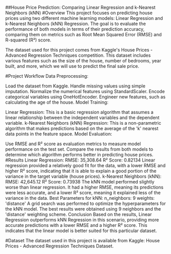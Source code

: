 ##House Price Prediction: Comparing Linear Regression and k-Nearest Neighbors (kNN)
#Overview
This project focuses on predicting house prices using two different machine learning models: Linear Regression and k-Nearest Neighbors (kNN) Regression. The goal is to evaluate the performance of both models in terms of their prediction accuracy, comparing them on metrics such as Root Mean Squared Error (RMSE) and R-squared (R²) score.

The dataset used for this project comes from Kaggle's House Prices - Advanced Regression Techniques competition. This dataset includes various features such as the size of the house, number of bedrooms, year built, and more, which we will use to predict the final sale price.

#Project Workflow
Data Preprocessing:

Load the dataset from Kaggle.
Handle missing values using simple imputation.
Normalize the numerical features using StandardScaler.
Encode categorical variables using OneHotEncoder.
Engineer new features, such as calculating the age of the house.
Model Training:

Linear Regression: This is a basic regression algorithm that assumes a linear relationship between the independent variables and the dependent variable.
k-Nearest Neighbors (kNN) Regression: This is a non-parametric algorithm that makes predictions based on the average of the 'k' nearest data points in the feature space.
Model Evaluation:

Use RMSE and R² score as evaluation metrics to measure model performance on the test set.
Compare the results from both models to determine which algorithm performs better in predicting house prices.
#Results
Linear Regression:
RMSE: 35,308.64
R² Score: 0.82134
Linear regression provided a relatively good fit for the data, with a lower RMSE and higher R² score, indicating that it is able to explain a good portion of the variance in the target variable (house prices).
k-Nearest Neighbors (kNN):
RMSE: 42,645.12
R² Score: 0.73938
The kNN model performed slightly worse than linear regression. It had a higher RMSE, meaning its predictions were less accurate, and a lower R² score, meaning it explained less of the variance in the data.
Best Parameters for kNN:
n_neighbors: 9
weights: 'distance'
A grid search was performed to optimize the hyperparameters for the kNN model. The best results were obtained using 9 neighbors and the 'distance' weighting scheme.
Conclusion
Based on the results, Linear Regression outperforms kNN Regression in this scenario, providing more accurate predictions with a lower RMSE and a higher R² score. This indicates that the linear model is better suited for this particular dataset.

#Dataset
The dataset used in this project is available from Kaggle: House Prices - Advanced Regression Techniques Dataset.
